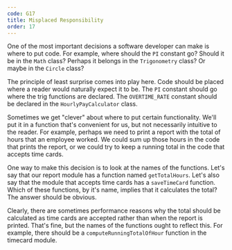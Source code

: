 ```yaml
---
code: G17
title: Misplaced Responsibility
order: 17
---
```

One of the most important decisions a software developer can make is where to put code.
For example, where should the `PI` constant go?
Should it be in the `Math` class?
Perhaps it belongs in the `Trigonometry` class?
Or maybe in the `Circle` class?

The principle of least surprise comes into play here.
Code should be placed where a reader would naturally expect it to be.
The `PI` constant should go where the trig functions are declared.
The `OVERTIME_RATE` constant should be declared in the `HourlyPayCalculator` class.

Sometimes we get "clever" about where to put certain functionality.
We'll put it in a function that's convenient for us, but not necessarily intuitive to the reader.
For example, perhaps we need to print a report with the total of hours that an employee worked.
We could sum up those hours in the code that prints the report, or we could try to keep a running total in the code that accepts time cards.

One way to make this decision is to look at the names of the functions.
Let's say that our report module has a function named `getTotalHours`.
Let's also say that the module that accepts time cards has a `saveTimeCard` function.
Which of these functions, by it's name, implies that it calculates the total?
The answer should be obvious.

Clearly, there are sometimes performance reasons why the total should be calculated as time cards are accepted rather than when the report is printed.
That's fine, but the names of the functions ought to reflect this.
For example, there should be a `computeRunningTotalOfHour` function in the timecard module.